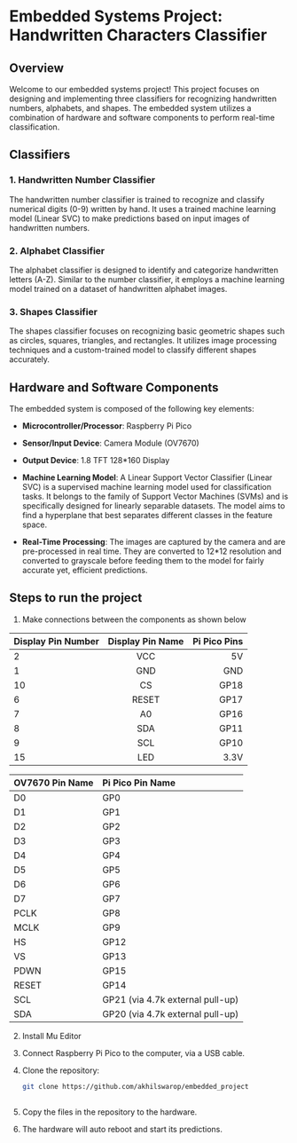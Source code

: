 # Embedded Systems Project: Handwritten Characters Classifier

## Overview

Welcome to our embedded systems project! This project focuses on designing and implementing three classifiers for recognizing handwritten numbers, alphabets, and shapes. The embedded system utilizes a combination of hardware and software components to perform real-time classification.

## Classifiers

### 1. Handwritten Number Classifier

The handwritten number classifier is trained to recognize and classify numerical digits (0-9) written by hand. It uses a trained machine learning model (Linear SVC) to make predictions based on input images of handwritten numbers.

### 2. Alphabet Classifier

The alphabet classifier is designed to identify and categorize handwritten letters (A-Z). Similar to the number classifier, it employs a machine learning model trained on a dataset of handwritten alphabet images.

### 3. Shapes Classifier

The shapes classifier focuses on recognizing basic geometric shapes such as circles, squares, triangles, and rectangles. It utilizes image processing techniques and a custom-trained model to classify different shapes accurately.

## Hardware and Software Components

The embedded system is composed of the following key elements:

- **Microcontroller/Processor**: Raspberry Pi Pico

- **Sensor/Input Device**: Camera Module (OV7670)
- **Output Device**: 1.8 TFT 128*160 Display
- **Machine Learning Model**: 
A Linear Support Vector Classifier (Linear SVC) is a supervised machine learning model used for classification tasks. It belongs to the family of Support Vector Machines (SVMs) and is specifically designed for linearly separable datasets. The model aims to find a hyperplane that best separates different classes in the feature space.

- **Real-Time Processing**: The images are captured by the camera and are pre-processed in real time. They are converted to 12*12 resolution and converted to grayscale before feeding them to the model for fairly accurate yet, efficient predictions.

## Steps to run the project


1. Make connections between the components as shown below

| Display Pin Number | Display Pin Name | Pi Pico Pins |                          
| :------------------ | :---------------: | ------------: |
| 2                  | VCC               |            5V |
| 1                  | GND               |            GND |
| 10                 | CS                |          GP18 |
| 6                  | RESET             |          GP17 |
| 7                  | A0                |          GP16 |
| 8                  | SDA               |          GP11 |
| 9                  | SCL               |          GP10 |
| 15                 | LED               |         3.3V |


| OV7670 Pin Name | Pi Pico Pin Name                |
| :-------------- | :-----------------------------  |
| D0              | GP0                             |
| D1              | GP1                             |
| D2              | GP2                             |
| D3              | GP3                             |
| D4              | GP4                             |
| D5              | GP5                             |
| D6              | GP6                             |
| D7              | GP7                             |
| PCLK            | GP8                             |
| MCLK            | GP9                             |
| HS              | GP12                            |
| VS              | GP13                            |
| PDWN            | GP15                            |
| RESET           | GP14                            |
| SCL             | GP21 (via 4.7k external pull-up) |
| SDA             | GP20 (via 4.7k external pull-up) |


2. Install Mu Editor
3. Connect Raspberry Pi Pico to the computer, via a USB cable.
4.  Clone the repository:
    ```bash
    git clone https://github.com/akhilswarop/embedded_project 
   
5. Copy the files in the repository to the hardware.
   
6. The hardware will auto reboot and start its predictions.



  
